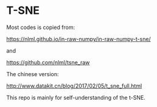 # T-SNE

Most codes is copied from:

https://nlml.github.io/in-raw-numpy/in-raw-numpy-t-sne/

and 

https://github.com/nlml/tsne_raw

The chinese version:

http://www.datakit.cn/blog/2017/02/05/t_sne_full.html

This repo is mainly for self-understanding of the t-SNE.
